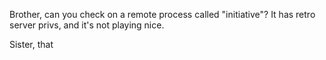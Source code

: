 Brother, can you check on a remote process called "initiative"? It has retro server privs, and it's not playing nice.

Sister, that
